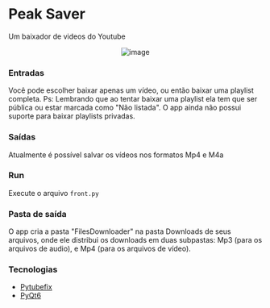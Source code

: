 # Peak Saver

Um baixador de videos do Youtube

<div align="center">

![image](https://github.com/user-attachments/assets/fd796a39-c13b-4feb-95f4-1bb50f6e0a6c)

</div>



### Entradas
Você pode escolher baixar apenas um vídeo, ou então baixar uma playlist completa.
Ps: Lembrando que ao tentar baixar uma playlist ela tem que ser pública ou estar marcada como "Não listada". O app ainda não possui suporte para baixar playlists privadas.

### Saídas
Atualmente é possível salvar os vídeos nos formatos Mp4 e M4a

### Run
Execute o arquivo `front.py`

### Pasta de saída
O app cria a pasta "FilesDownloader" na pasta Downloads de seus arquivos, onde ele distribui os downloads em duas subpastas: Mp3 (para os arquivos de audio), e Mp4 (para os arquivos de vídeo).

### Tecnologias
- [Pytubefix](https://pytubefix.readthedocs.io/en/latest/)
- [PyQt6](https://doc.qt.io/qtforpython-6/)
